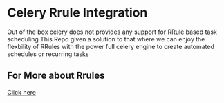 # Celery Rrule Integration
Out of the box celery does not provides any support for RRule based task scheduling 
This Repo given a solution to that where we can enjoy the flexbility of RRules with the power full celery engine to create automated schedules or recurring tasks

## For More about Rrules
[Click here](https://dateutil.readthedocs.io/en/stable/rrule.html)

